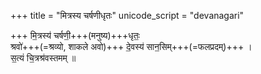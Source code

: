 +++
title = "मित्रस्य चर्षणीधृतः"
unicode_script = "devanagari"

+++
मि॒त्रस्य॑ चर्षणी॒+++(मनुष्य)+++धृतः॒  
श्रवो॑+++(=श्रव्यो, शाकले अवो)+++ दे॒वस्य॑ सान॒सिम्+++(=फलप्रदम्)+++ ।  
स॒त्यं चि॒त्रश्र॑वस्तमम् ॥
